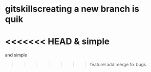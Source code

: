 # gitskillscreating a new branch is quik
<<<<<<< HEAD
 & simple
=======
 and simple
>>>>>>> featurel
 add merge
fix bugs
